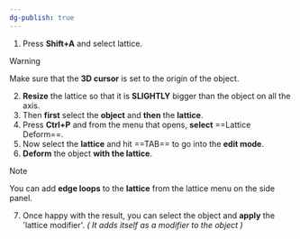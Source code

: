 ```yaml
---
dg-publish: true
---
```

1. Press **Shift+A** and select lattice.

> [!warning]
> Make sure that the **3D cursor** is set to the origin of the object.

2. **Resize** the lattice so that it is **SLIGHTLY** bigger than the object on all the axis.
3. Then **first** select the **object** and **then** the **lattice**.
4. Press **Ctrl+P** and from the menu that opens, **select** ==Lattice Deform==.
5. Now select the **lattice** and hit ==TAB== to go into the **edit mode**.
6. **Deform** the object **with the lattice**.

> [!note]
> You can add **edge loops** to the **lattice** from the lattice menu on the side panel.

7. Once happy with the result, you can select the object and **apply** the 'lattice modifier'. *( It adds itself as a modifier to the object )*